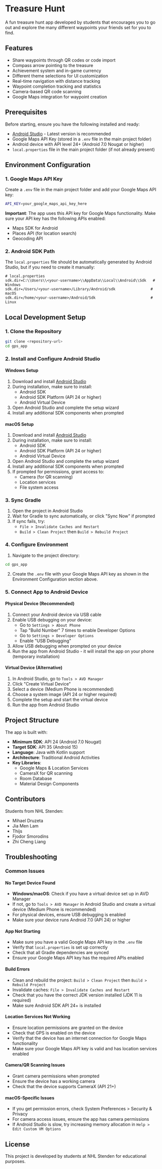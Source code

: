 # Treasure Hunt

A fun treasure hunt app developed by students that encourages you to go out and explore the many different waypoints your friends set for you to find.

## Features

- Share waypoints through QR codes or code import
- Compass arrow pointing to the treasure
- Achievement system and in-game currency
- Different theme selections for UI customization
- Real-time navigation with distance tracking
- Waypoint completion tracking and statistics
- Camera-based QR code scanning
- Google Maps integration for waypoint creation

## Prerequisites

Before starting, ensure you have the following installed and ready:

- [Android Studio](https://developer.android.com/studio) - Latest version is recommended
- Google Maps API Key (stored in a `.env` file in the main project folder)
- Android device with API level 24+ (Android 7.0 Nougat or higher)
- `local.properties` file in the main project folder (if not already present)

## Environment Configuration

### 1. Google Maps API Key

Create a `.env` file in the main project folder and add your Google Maps API key:

```bash
API_KEY=your_google_maps_api_key_here
```

**Important**: The app uses this API key for Google Maps functionality. Make sure your API key has the following APIs enabled:

- Maps SDK for Android
- Places API (for location search)
- Geocoding API

### 2. Android SDK Path

The `local.properties` file should be automatically generated by Android Studio, but if you need to create it manually:

```properties
# local.properties
sdk.dir=C:\\Users\\<your-username>\\AppData\\Local\\Android\\Sdk   # Windows
sdk.dir=/Users/<your-username>/Library/Android/sdk                # macOS
sdk.dir=/home/<your-username>/Android/Sdk                         # Linux
```

## Local Development Setup

### 1. Clone the Repository

```bash
git clone <repository-url>
cd gps_app
```

### 2. Install and Configure Android Studio

#### Windows Setup

1. Download and install [Android Studio](https://developer.android.com/studio)
2. During installation, make sure to install:
   - Android SDK
   - Android SDK Platform (API 24 or higher)
   - Android Virtual Device
3. Open Android Studio and complete the setup wizard
4. Install any additional SDK components when prompted

#### macOS Setup

1. Download and install [Android Studio](https://developer.android.com/studio)
2. During installation, make sure to install:
   - Android SDK
   - Android SDK Platform (API 24 or higher)
   - Android Virtual Device
3. Open Android Studio and complete the setup wizard
4. Install any additional SDK components when prompted
5. If prompted for permissions, grant access to:
   - Camera (for QR scanning)
   - Location services
   - File system access

### 3. Sync Gradle

1. Open the project in Android Studio
2. Wait for Gradle to sync automatically, or click "Sync Now" if prompted
3. If sync fails, try:
   - `File > Invalidate Caches and Restart`
   - `Build > Clean Project` then `Build > Rebuild Project`

### 4. Configure Environment

1. Navigate to the project directory:

```bash
cd gps_app
```

2. Create the `.env` file with your Google Maps API key as shown in the Environment Configuration section above.

### 5. Connect App to Android Device

#### Physical Device (Recommended)

1. Connect your Android device via USB cable
2. Enable USB debugging on your device:
   - Go to `Settings > About Phone`
   - Tap "Build Number" 7 times to enable Developer Options
   - Go to `Settings > Developer Options`
   - Enable "USB Debugging"
3. Allow USB debugging when prompted on your device
4. Run the app from Android Studio - it will install the app on your phone (temporary installation)

#### Virtual Device (Alternative)

1. In Android Studio, go to `Tools > AVD Manager`
2. Click "Create Virtual Device"
3. Select a device (Medium Phone is recommended)
4. Choose a system image (API 24 or higher required)
5. Complete the setup and start the virtual device
6. Run the app from Android Studio

## Project Structure

The app is built with:

- **Minimum SDK**: API 24 (Android 7.0 Nougat)
- **Target SDK**: API 35 (Android 15)
- **Language**: Java with Kotlin support
- **Architecture**: Traditional Android Activities
- **Key Libraries**:
  - Google Maps & Location Services
  - CameraX for QR scanning
  - Room Database
  - Material Design Components

## Contributors

Students from NHL Stenden:

- Mihael Druzeta
- Jia Men Lam
- Thijs
- Fjodor Smorodins
- Zhi Cheng Liang

## Troubleshooting

### Common Issues

#### No Target Device Found

- **Windows/macOS**: Check if you have a virtual device set up in AVD Manager
- If not, go to `Tools > AVD Manager` in Android Studio and create a virtual device (Medium Phone is recommended)
- For physical devices, ensure USB debugging is enabled
- Make sure your device runs Android 7.0 (API 24) or higher

#### App Not Starting

- Make sure you have a valid Google Maps API key in the `.env` file
- Verify that `local.properties` is set up correctly
- Check that all Gradle dependencies are synced
- Ensure your Google Maps API key has the required APIs enabled

#### Build Errors

- Clean and rebuild the project: `Build > Clean Project` then `Build > Rebuild Project`
- Invalidate caches: `File > Invalidate Caches and Restart`
- Check that you have the correct JDK version installed (JDK 11 is required)
- Make sure Android SDK API 24+ is installed

#### Location Services Not Working

- Ensure location permissions are granted on the device
- Check that GPS is enabled on the device
- Verify that the device has an internet connection for Google Maps functionality
- Make sure your Google Maps API key is valid and has location services enabled

#### Camera/QR Scanning Issues

- Grant camera permissions when prompted
- Ensure the device has a working camera
- Check that the device supports CameraX (API 21+)

#### macOS-Specific Issues

- If you get permission errors, check System Preferences > Security & Privacy
- For camera access issues, ensure the app has camera permissions
- If Android Studio is slow, try increasing memory allocation in `Help > Edit Custom VM Options`

## License

This project is developed by students at NHL Stenden for educational purposes.
